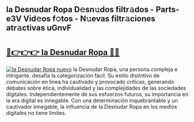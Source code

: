 ## Ia Desnudar Ropa D𝚎sn𝚞dos filtr𝚊dos - Parts-e3V Vid𝚎os f𝚘tos - N𝚞evas filtr𝚊ciones atr𝚊ctivas uGnvF

# <h2><a href="http://mbaiio.tromn.icu/?c=Ia+Desnudar+Ropa">🔗👉👉👉 Ia Desnudar Ropa 🔗🔗</a></h2>

[![Ia Desnudar Ropa nuevo](https://i.imgur.com/pEAQMta.gif)](http://mbaiio.tromn.icu/?c=Ia+Desnudar+Ropa)
Ia Desnudar Ropa, una persona compleja e intrigante, desafía la categorización fácil. Su estilo distintivo de comunicación en línea ha cautivado y provocado críticas, generando debates sobre ética, individualidad y las complejidades de las sociedades digitales. Independientemente de sus esfuerzos futuros, su importancia en la era digital es innegable. Con una determinación inquebrantable y un cautivador innegable, la influencia de Ia Desnudar Ropa en los medios digitales no tiene límites.
